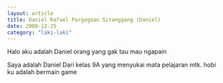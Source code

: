 ```yaml
---
layout: article
title: Daniel Rafael Pargogoan Sitanggang (Daniel)
date: 2008-12-25
category: "laki-laki"
---
```

Halo aku adalah Daniel orang yang gak tau mau ngapain
<!-- excerpt -->

Saya adalah Daniel Dari kelas 9A yang menyukai mata pelajaran mtk. hobi ku adalah bermain game
